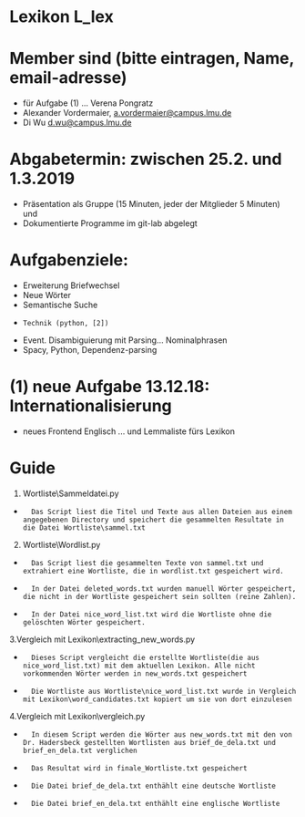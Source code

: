 # Lexikon L_lex

# Member sind (bitte eintragen, Name, email-adresse)
* für Aufgabe (1) ... Verena Pongratz
* Alexander Vordermaier, a.vordermaier@campus.lmu.de
* Di Wu  d.wu@campus.lmu.de

# Abgabetermin: zwischen 25.2. und 1.3.2019
* Präsentation als Gruppe (15 Minuten, jeder der Mitglieder 5 Minuten) und 
* Dokumentierte Programme im git-lab abgelegt 


# Aufgabenziele: 
* Erweiterung Briefwechsel
* Neue Wörter
* Semantische Suche
 *     Technik (python, [2])


* Event. Disambiguierung mit Parsing…  Nominalphrasen 
 * Spacy, Python, Dependenz-parsing

# (1) neue Aufgabe 13.12.18: Internationalisierung 
* neues Frontend Englisch ... und Lemmaliste fürs Lexikon


# Guide
1. Wortliste\Sammeldatei.py
*       Das Script liest die Titel und Texte aus allen Dateien aus einem angegebenen Directory und speichert die gesammelten Resultate in die Datei Wortliste\sammel.txt
2. Wortliste\Wordlist.py
*       Das Script liest die gesammelten Texte von sammel.txt und extrahiert eine Wortliste, die in wordlist.txt gespeichert wird. 
*       In der Datei deleted_words.txt wurden manuell Wörter gespeichert, die nicht in der Wortliste gespeichert sein sollten (reine Zahlen).
*       In der Datei nice_word_list.txt wird die Wortliste ohne die gelöschten Wörter gespeichert.
3.Vergleich mit Lexikon\extracting_new_words.py
*       Dieses Script vergleicht die erstellte Wortliste(die aus nice_word_list.txt) mit dem aktuellen Lexikon. Alle nicht vorkommenden Wörter werden in new_words.txt gespeichert
*       Die Wortliste aus Wortliste\nice_word_list.txt wurde in Vergleich mit Lexikon\word_candidates.txt kopiert um sie von dort einzulesen
4.Vergleich mit Lexikon\vergleich.py
*       In diesem Script werden die Wörter aus new_words.txt mit den von Dr. Hadersbeck gestellten Wortlisten aus brief_de_dela.txt und brief_en_dela.txt verglichen
*       Das Resultat wird in finale_Wortliste.txt gespeichert
*       Die Datei brief_de_dela.txt enthählt eine deutsche Wortliste
*       Die Datei brief_en_dela.txt enthählt eine englische Wortliste